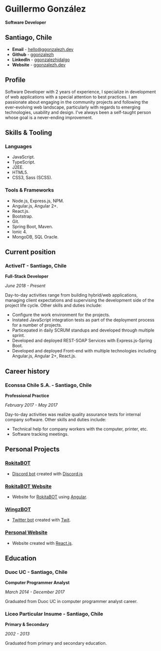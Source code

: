 # Guillermo González

**Software Developer**

## Santiago, Chile
- **Email** - [hello@ggonzalezh.dev](mailto:hello@ggonzalezh.dev)
- **Github** - [ggonzalezh](https://github.com/ggonzalezh)
- **LinkedIn** - [ggonzalezhidalgo](https://www.linkedin.com/in/ggonzalezhidalgo/)
- **Website** - [ggonzalezh.dev](https://ggonzalezh.dev)

## Profile
 Software Developer with 2 years of experience, I specialize in development of web applications with a  special attention to best practices. I am passionate about engaging in the community projects and following the ever-evolving web landscape, particularly with regards to emerging technologies, usability and design. I've always been a self-taught person whose goal is a never-ending improvement.

 ## Skills & Tooling
 
 ### Languages
 - JavaScript.
 - TypeScript.
 - J2EE.
 - HTML5.
 - CSS3, Sass (SCSS).

 ### Tools & Frameworks
 - Node.js, Express.js, NPM.
 - Angular.js, Angular 2+.
 - React.js.
 - Bootstrap.
 - Git.
 - Spring Boot, Maven.
 - Ionic 4.
 - MongoDB, SQL Oracle.

## Current position

### ActiveIT - Santiago, Chile
**Full-Stack Developer**

_June 2018 - Present_

Day-to-day activities range from building hybrid/web applications, managing client expectations and supervising the development side of the project life cycle.
Other skills and duties include:

- Configure the work environment for the projects.
- Instated JavaScript integration tests as part of the deployment process for a number of projects.
- Particepated in daily SCRUM standups and developed through multiple sprint.
- Developed and deployed REST-SOAP Services with Express.js-Spring Boot.
- Developed and deployed Front-end with multiple technologies including Angular.js, Angular 2+, React.js.


## Career history

### Econssa Chile S.A. - Santiago, Chile

**Professional Practice**

_February 2017 - May 2017_

Day-to-day activities was realize quality assurance tests for internal company software. Other skills and duties include:

- Technical help for company workers with the computer, printer, etc.
- Software tracking meetings.

## Personal Projects

### [RokitaBOT](https://github.com/ggonzalezh/rokita-bot)
- [Discord bot](https://discordapp.com/oauth2/authorize?client_id=414719351338565632&scope=bot) created with [Discord.js](https://discord.js.org/#/)

### [RokitaBOT Website](https://github.com/ggonzalezh/rokitabot-web)
- Website for [RokitaBOT](https://github.com/ggonzalezh/rokita-bot) using [Angular](https://angular.io/).

### [WingzBOT](https://github.com/ggonzalezh/wingz-bot)
- [Twitter bot](https://twitter.com/WingzBOT) created with [Twit](https://www.npmjs.com/package/twit).

### [Personal Website](https://ggonzalezh.dev)
- Website created with [React.js](https://github.com/facebook/create-react-app).

## Education

### Duoc UC - Santiago, Chile

**Computer Programmer Analyst**

_March 2014 - December 2017_

Graduated from Duoc UC in computer programmer analyst career.

### Liceo Particular Insume - Santiago, Chile

**Primary & Secondary**

_2002 - 2013_

Graduated from primary and secondary education.